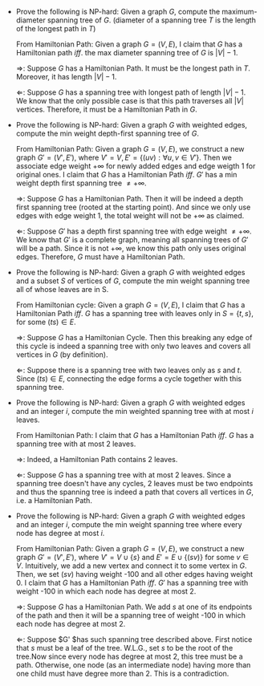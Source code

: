 - Prove the following is NP-hard: Given a graph $G$, compute the maximum-diameter spanning tree of $G$. (diameter of a spanning tree $T$ is the length of the longest path in $T$)

  From Hamiltonian Path: Given a graph $G=(V,E)$, I claim that $G$ has a Hamiltonian path $iff.$ the max diameter spanning tree of $G$ is $|V| - 1$.

  $\Rightarrow$: Suppose $G$ has a Hamiltonian Path. It must be the longest path in $T$. Moreover, it has length $|V|-1$.

  $\Leftarrow$: Suppose $G$ has a spanning tree with longest path of length $|V|-1$. We know that the only possible case is that this path traverses all $|V|$ vertices. Therefore, it must be a Hamiltonian Path in $G$.

- Prove the following is NP-hard: Given a graph $G$ with weighted edges, compute the min weight depth-first spanning tree of $G$.

  From Hamiltonian Path: Given a graph $G=(V,E)$, we construct a new graph $G'=(V',E')$, where $V'=V, E'=\{(uv):\forall u,v\in V'\}$. Then we associate edge weight $+\infty$ for newly added edges and edge weigth 1 for original ones. I claim that $G$ has a Hamiltonian Path $iff.$ $G'$ has a min weight depth first spanning tree $\neq+\infty$.

  $\Rightarrow$: Suppose $G$ has a Hamiltonian Path. Then it will be indeed a depth first spanning tree (rooted at the starting point). And since we only use edges with edge weight 1, the total weight will not be $+\infty$ as claimed.

  $\Leftarrow$: Suppose $G'$ has a depth first spanning tree with edge weight $\neq+\infty$. We know that $G'$ is a complete graph, meaning all spanning trees of $G'$ will be a path. Since it is not $+\infty$, we know this path only uses original edges. Therefore, $G$ must have a Hamiltonian Path.

- Prove the following is NP-hard: Given a graph $G$ with weighted edges and a subset $S$ of vertices of $G$, compute the min weight spanning tree all of whose leaves are in S.

  From Hamiltonian cycle: Given a graph $G=(V,E)$, I claim that $G$ has a Hamiltonian Path $iff.$ $G$ has a spanning tree with leaves only in $S=\{t,s\}$, for some $(ts)\in E$.

  $\Rightarrow$: Suppose $G$ has a Hamiltonian Cycle. Then this breaking any edge of this cycle is indeed a spanning tree with only two leaves and covers all vertices in $G$ (by definition).

  $\Leftarrow$: Suppose there is a spanning tree with two leaves only as $s$ and $t$. Since $(ts)\in E$, connecting the edge forms a cycle together with this spanning tree.

- Prove the following is NP-hard: Given a graph $G$ with weighted edges and an integer $i$, compute the min weighted spanning tree with at most  $i$ leaves.

  From Hamiltonian Path: I claim that $G$ has a Hamiltonian Path $iff.$ $G$ has a spanning tree with at most 2 leaves.

  $\Rightarrow$: Indeed, a Hamiltonian Path contains 2 leaves.

  $\Leftarrow$: Suppose $G$ has a spanning tree with at most 2 leaves. Since a spanning tree doesn't have any cycles, 2 leaves must be two endpoints and thus the spanning tree is indeed a path that covers all vertices in $G$, i.e. a Hamiltonian Path.

- Prove the following is NP-hard: Given a graph $G$ with weighted edges and an integer $i$, compute the min weight spanning tree where every node has degree at most $i$.

  From Hamiltonian Path: Given a graph $G=(V,E)$, we construct a new graph $G'=(V',E')$, where $V'=V\cup\{s\}$ and $E'=E\cup\{(sv)\}$ for some $v\in V$. Intuitively, we add a new vertex and connect it to some vertex in $G$. Then, we set $(sv)$ having weight -100 and all other edges having weight 0. I claim that $G$ has a Hamiltonian Path $iff.$ $G'$ has a spanning tree with weight -100 in which each node has degree at most 2.

  $\Rightarrow$: Suppose $G$ has a Hamiltonian Path. We add $s$ at one of its endpoints of the path and then it will be a spanning tree of weight -100 in which each node has degree at most 2.

  $\Leftarrow$: Suppose $G' $has such spanning tree described above. First notice that $s$ must be a leaf of the tree. W.L.G., set $s$ to be the root of the tree.Now since every node has degree at most 2, this tree must be a path. Otherwise, one node (as an intermediate node) having more than one child must have degree more than 2. This is a contradiction.


